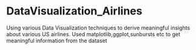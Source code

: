 # DataVisualization_Airlines
Using various Data Visualization techniques to derive meaningful insights about various US airlines. Used matplotlib,ggplot,sunbursts etc to get meaningful information from the dataset

